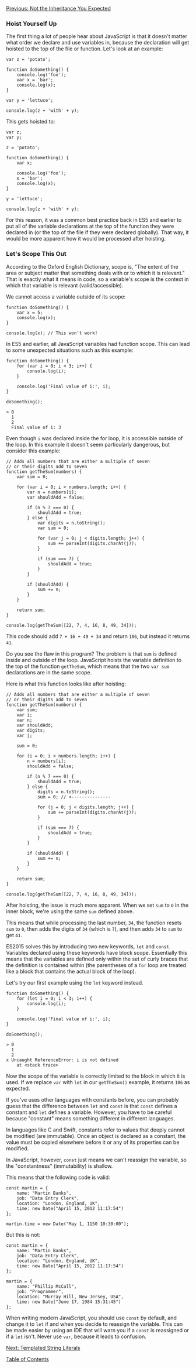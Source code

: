 [Previous: Not the Inheritance You Expected](5-prototype.md)

### Hoist Yourself Up
The first thing a lot of people hear about JavaScript is that it doesn't matter what order we declare and use variables in, because the declaration will get hoisted to the top of the file or function. Let's look at an example:

```
var z = 'potato';

function doSomething() {
    console.log('foo');
    var x = 'bar';
    console.log(x);
}

var y = 'lettuce';

console.log(z + 'with' + y);
```

This gets hoisted to:

```
var z;
var y;

z = 'potato';

function doSomething() {
    var x;

    console.log('foo');
    x = 'bar';
    console.log(x);
}

y = 'lettuce';

console.log(z + 'with' + y);
```

For this reason, it was a common best practice back in ES5 and earlier to put all of the variable declarations at the top of the function they were declared in (or the top of the file if they were declared globally). That way, it would be more apparent how it would be processed after hoisting.

### Let's Scope This Out

According to the Oxford English Dictionary, scope is, "The extent of the area or subject matter that something deals with or to which it is relevant." That is exactly what it means in code, so a variable's scope is the context in which that variable is relevant (valid/accessible).

We cannot access a variable outside of its scope:

```
function doSomething() {
    var x = 5;
    console.log(x);
}

console.log(x); // This won't work!
```


In ES5 and earlier, all JavaScript variables had function scope. This can lead to some unexpected situations such as this example:

```
function doSomething() {
    for (var i = 0; i < 3; i++) {
        console.log(i);
    }

    console.log('Final value of i:', i);
}

doSomething();
```
```
> 0
  1
  2
  Final value of i: 3
```

Even though `i` was declared inside the for loop, it is accessible outside of the loop. In this example it doesn't seem particularly dangerous, but consider this example:
```
// Adds all numbers that are either a multiple of seven
// or their digits add to seven
function getTheSum(numbers) {
    var sum = 0;

    for (var i = 0; i < numbers.length; i++) {
        var n = numbers[i];
        var shouldAdd = false;

        if (n % 7 === 0) {
            shouldAdd = true;
        } else {
            var digits = n.toString();
            var sum = 0;

            for (var j = 0; j < digits.length; j++) {
                sum += parseInt(digits.charAt(j));
            }

            if (sum === 7) {
                shouldAdd = true;
            }
        }

        if (shouldAdd) {
            sum += n;
        }
    }

    return sum;
}

console.log(getTheSum([22, 7, 4, 16, 8, 49, 34]));
```
This code should add `7 + 16 + 49 + 34` and return `106`, but instead it returns `41`.

Do you see the flaw in this program? The problem is that `sum` is defined inside and outside of the loop. JavaScript hoists the variable definition to the top of the function `getTheSum`, which means that the two `var sum` declarations are in the same scope.

Here is what this function looks like after hoisting:
```
// Adds all numbers that are either a multiple of seven
// or their digits add to seven
function getTheSum(numbers) {
    var sum;
    var i;
    var n;
    var shouldAdd;
    var digits;
    var j;

    sum = 0;

    for (i = 0; i < numbers.length; i++) {
        n = numbers[i];
        shouldAdd = false;

        if (n % 7 === 0) {
            shouldAdd = true;
        } else {
            digits = n.toString();
            sum = 0; // <---------------

            for (j = 0; j < digits.length; j++) {
                sum += parseInt(digits.charAt(j));
            }

            if (sum === 7) {
                shouldAdd = true;
            }
        }

        if (shouldAdd) {
            sum += n;
        }
    }

    return sum;
}

console.log(getTheSum([22, 7, 4, 16, 8, 49, 34]));
```

After hoisting, the issue is much more apparent. When we set `sum` to `0` in the inner block, we're using the same `sum` defined above.

This means that while processing the last number, `34`, the function resets `sum` to `0`, then adds the digits of `34` (which is `7`), and then adds `34` to `sum` to get `41`.

ES2015 solves this by introducing two new keywords, `let` and `const`. Variables declared using these keywords have block scope. Essentially this means that the variables are defined only within the set of curly braces that the definition is contained within (the parentheses of a `for` loop are treated like a block that contains the actual block of the loop).

Let's try our first example using the `let` keyword instead.

```
function doSomething() {
    for (let i = 0; i < 3; i++) {
        console.log(i);
    }

    console.log('Final value of i:', i);
}

doSomething();
```
```
> 0
  1
  2
x Uncaught ReferenceError: i is not defined
    at <stack trace>
```

Now the scope of the variable is correctly limited to the block in which it is used. If we replace `var` with `let` in our `getTheSum()` example, it returns `106` as expected.

If you've uses other languages with constants before, you can probably guess that the difference between `let` and `const` is that `const` defines a constant and `let` defines a variable. However, you have to be careful because "constant" means something different in different languages.

In languages like C and Swift, constants refer to values that deeply cannot be modified (are immutable). Once an object is declared as a constant, the value must be copied elsewhere before it or any of its properties can be modified.

In JavaScript, however, `const` just means we can't reassign the variable, so the "constantness" (immutability) is shallow.

This means that the following code is valid:
```
const martin = {
    name: "Martin Banks",
    job: "Data Entry Clerk",
    location: "London, England, UK",
    time: new Date("April 15, 2012 11:17:54")
};

martin.time = new Date("May 1, 1150 10:30:00");
```
But this is not:
```
const martin = {
    name: "Martin Banks",
    job: "Data Entry Clerk",
    location: "London, England, UK",
    time: new Date("April 15, 2012 11:17:54")
};

martin = {
    name: "Phillip McCall",
    job: "Programmer",
    location: "Murray Hill, New Jersey, USA",
    time: new Date("June 17, 1984 15:31:45")
};
```

When writing modern JavaScript, you should use `const` by default, and change it to `let` if and when you decide to reassign the variable. This can be made easier by using an IDE that will warn you if a `const` is reassigned or if a `let` isn't. Never use `var`, because it leads to confusion.

[Next: Templated String Literals](7-templated-string-literals.md)

[Table of Contents](0-intro.md)
